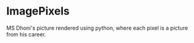 # ImagePixels
MS Dhoni's picture rendered using python, where each pixel is a picture from his career.
